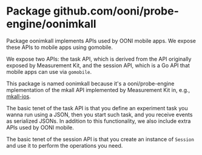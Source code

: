 # Package github.com/ooni/probe-engine/oonimkall

Package oonimkall implements APIs used by OONI mobile apps. We
expose these APIs to mobile apps using gomobile.

We expose two APIs: the task API, which is derived from the
API originally exposed by Measurement Kit, and the session API,
which is a Go API that mobile apps can use via `gomobile`.

This package is named oonimkall because it's a ooni/probe-engine
mplementation of the mkall API implemented by Measurement Kit
in, e.g., [mkall-ios](https://github.com/measurement-kit/mkall-ios).

The basic tenet of the task API is that you define an experiment
task you wanna run using a JSON, then you start such task, and
you receive events as serialized JSONs. In addition to this
functionality, we also include extra APIs used by OONI mobile.

The basic tenet of the session API is that you create an instance
of `Session` and use it to perform the operations you need.
